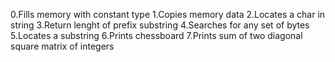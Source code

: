 0.Fills memory with constant type
1.Copies memory data
2.Locates a char in string
3.Return lenght of prefix substring
4.Searches for any set of bytes
5.Locates a substring
6.Prints chessboard
7.Prints sum of two diagonal square matrix of integers
